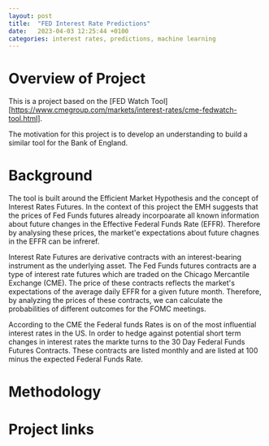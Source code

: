 ```yaml
---
layout: post
title:  "FED Interest Rate Predictions"
date:   2023-04-03 12:25:44 +0100
categories: interest rates, predictions, machine learning
---
```


# Overview of Project
This is a project based on the [FED Watch Tool][https://www.cmegroup.com/markets/interest-rates/cme-fedwatch-tool.html].

The motivation for this project is to develop an understanding to build a similar tool for the Bank of England.

# Background
The tool is built around the Efficient Market Hypothesis and the concept of Interest Rates Futures. In the context of this project the EMH suggests that the prices of Fed Funds futures already incorpoarate all known information about future changes in the Effective Federal Funds Rate (EFFR). Therefore by analysing these prices, the market'e expectations about future chagnes in the EFFR can be infreref.

Interest Rate Futures are derivative contracts with an interest-bearing instrument as the underlying asset. The Fed Funds futures contracts are a type of interest rate futures which are traded on the Chicago Mercantile Exchange (CME). The price of these contracts reflects the market's expectations of the average daily EFFR for a given future month. Therefore, by analyzing the prices of these contracts, we can calculate the probabilities of different outcomes for the FOMC meetings.

According to the CME the Federal funds Rates is on of the most influential interest rates in the US. In order to hedge against potential short term changes in interest rates the markte turns to the 30 Day Federal Funds Futures Contracts. These contracts are listed monthly and are listed at 100 minus the expected Federal Funds Rate.

# Methodology

# Project links